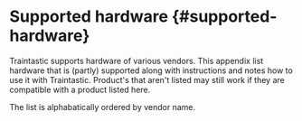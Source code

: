 # Supported hardware {#supported-hardware}

Traintastic supports hardware of various vendors.
This appendix list hardware that is (partly) supported along with instructions and notes how to use it with Traintastic.
Product's that aren't listed may still work if they are compatible with a product listed here.

The list is alphabatically ordered by vendor name.
